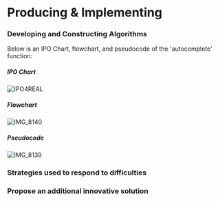 # Producing & Implementing
### Developing and Constructing Algorithms
Below is an IPO Chart, flowchart, and pseudocode of the 'autocomplete' function:

##### IPO Chart
![IPO4REAL](https://github.com/user-attachments/assets/a93f7fa7-d62f-45b8-ae4e-7ad254827c2a)

##### Flowchart
![IMG_8140](https://github.com/user-attachments/assets/203ac118-bab7-4238-ae5d-7009c3485cee)

##### Pseudocode
![IMG_8139](https://github.com/user-attachments/assets/497cc7ce-1316-45ef-ac3d-0fc71c23173a)

### Strategies used to respond to difficulties

### Propose an additional innovative solution
